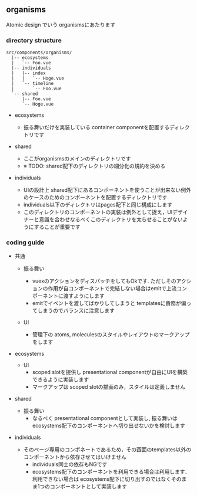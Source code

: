## organisms

Atomic design でいう organismsにあたります

### directory structure

```
src/components/organisms/
  |-- ecosystems
  |   `-- Foo.vue
  |-- individuals
  |   |-- index
  |   |   `-- Hoge.vue
  |   `-- timeline
  |       `-- Foo.vue
  `-- shared
      |-- Foo.vue
      `-- Hoge.vue
```

- ecosystems
  - 振る舞いだけを実装している container componentを配置するディレクトリです
  
- shared
  - ここがorganismsのメインのディレクトリです
  - ※ TODO: shared配下のディレクトリの細分化の規約を決める
  
- individuals  
  - UIの設計上 shared配下にあるコンポーネントを使うことが出来ない例外のケースのためのコンポーネントを配置するディレクトリです
  - individuals以下のディレクトリはpages配下と同じ構成にします
  - このディレクトリのコンポーネントの実装は例外として捉え，UIデザイナーと意識を合わせなるべくこのディレクトリを太らせることがないようにすることが重要です 

### coding guide

- 共通
  - 振る舞い
    - vuexのアクションをディスパッチをしてもOkです. ただしそのアクションの作用が自コンポーネントで完結しない場合はemitで上流コンポーネントに渡すようにします
    - emitでイベントを渡してばかりしてしまうと templatesに責務が偏ってしまうのでバランスに注意します

  - UI
    - 管理下の atoms, moleculesのスタイルやレイアウトのマークアップをします
  
- ecosystems
  - UI
    - scoped slotを提供し presentational componentが自由にUIを構築できるように実装します
    - マークアップは scoped slotの描画のみ，スタイルは定義しません
    
- shared
  - 振る舞い
    - なるべく presentational componentとして実装し, 振る舞いはecosystems配下のコンポーネントへ切り出せないかを検討します
   
- individuals  
  - そのページ専用のコンポネートであるため，その画面のtemplates以外のコンポーネントから依存させてはいけません
    - individuals同士の依存もNGです
    - ecosystems配下のコンポーネントを利用できる場合は利用します．利用できない場合は ecosystems配下に切り出すのではなくそのまま1つのコンポーネントとして実装します
    
    
    
